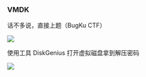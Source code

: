 ### VMDK

话不多说，直接上题（BugKu CTF）

![](https://pic1.imgdb.cn/item/6794be3fd0e0a243d4f7d899.jpg)

使用工具 DiskGenius 打开虚拟磁盘拿到解压密码

![](https://pic1.imgdb.cn/item/6794be57d0e0a243d4f7d8a6.jpg)